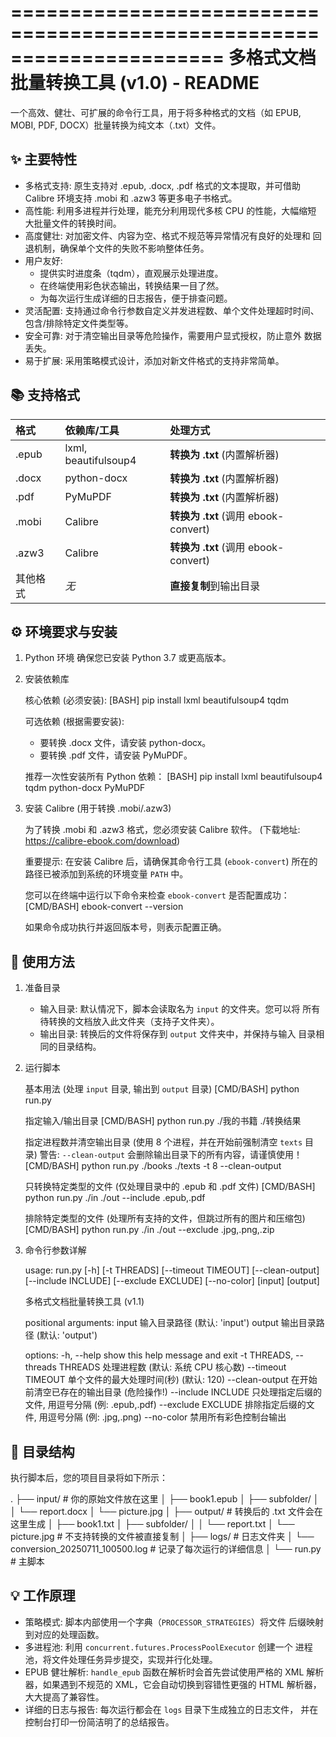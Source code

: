 ======================================================================
多格式文档批量转换工具 (v1.0) - README
======================================================================

一个高效、健壮、可扩展的命令行工具，用于将多种格式的文档（如 EPUB, MOBI,
PDF, DOCX）批量转换为纯文本（.txt）文件。

## ✨ 主要特性

- 多格式支持: 原生支持对 .epub, .docx, .pdf 格式的文本提取，并可借助
  Calibre 环境支持 .mobi 和 .azw3 等更多电子书格式。
- 高性能: 利用多进程并行处理，能充分利用现代多核 CPU 的性能，大幅缩短
  大批量文件的转换时间。
- 高度健壮: 对加密文件、内容为空、格式不规范等异常情况有良好的处理和
  回退机制，确保单个文件的失败不影响整体任务。
- 用户友好:
  - 提供实时进度条（tqdm），直观展示处理进度。
  - 在终端使用彩色状态输出，转换结果一目了然。
  - 为每次运行生成详细的日志报告，便于排查问题。
- 灵活配置: 支持通过命令行参数自定义并发进程数、单个文件处理超时时间、
  包含/排除特定文件类型等。
- 安全可靠: 对于清空输出目录等危险操作，需要用户显式授权，防止意外
  数据丢失。
- 易于扩展: 采用策略模式设计，添加对新文件格式的支持非常简单。

## 📚 支持格式

| 格式     | 依赖库/工具          | 处理方式                             |
| :------- | :------------------- | :----------------------------------- |
| .epub    | lxml, beautifulsoup4 | **转换为 .txt** (内置解析器)         |
| .docx    | python-docx          | **转换为 .txt** (内置解析器)         |
| .pdf     | PyMuPDF              | **转换为 .txt** (内置解析器)         |
| .mobi    | Calibre              | **转换为 .txt** (调用 ebook-convert) |
| .azw3    | Calibre              | **转换为 .txt** (调用 ebook-convert) |
| 其他格式 | _无_                 | **直接复制**到输出目录               |

## ⚙️ 环境要求与安装

1. Python 环境
   确保您已安装 Python 3.7 或更高版本。

2. 安装依赖库

   核心依赖 (必须安装):
   [BASH]
   pip install lxml beautifulsoup4 tqdm

   可选依赖 (根据需要安装):

   - 要转换 .docx 文件，请安装 python-docx。
   - 要转换 .pdf 文件，请安装 PyMuPDF。

   推荐一次性安装所有 Python 依赖：
   [BASH]
   pip install lxml beautifulsoup4 tqdm python-docx PyMuPDF

3. 安装 Calibre (用于转换 .mobi/.azw3)

   为了转换 .mobi 和 .azw3 格式，您必须安装 Calibre 软件。
   (下载地址: https://calibre-ebook.com/download)

   重要提示: 在安装 Calibre 后，请确保其命令行工具 (`ebook-convert`)
   所在的路径已被添加到系统的环境变量 `PATH` 中。

   您可以在终端中运行以下命令来检查 `ebook-convert` 是否配置成功：
   [CMD/BASH]
   ebook-convert --version

   如果命令成功执行并返回版本号，则表示配置正确。

## 🚀 使用方法

1. 准备目录

   - 输入目录: 默认情况下，脚本会读取名为 `input` 的文件夹。您可以将
     所有待转换的文档放入此文件夹（支持子文件夹）。
   - 输出目录: 转换后的文件将保存到 `output` 文件夹中，并保持与输入
     目录相同的目录结构。

2. 运行脚本

   基本用法
   (处理 `input` 目录, 输出到 `output` 目录)
   [CMD/BASH]
   python run.py

   指定输入/输出目录
   [CMD/BASH]
   python run.py ./我的书籍 ./转换结果

   指定进程数并清空输出目录
   (使用 8 个进程，并在开始前强制清空 `texts` 目录)
   警告: `--clean-output` 会删除输出目录下的所有内容，请谨慎使用！
   [CMD/BASH]
   python run.py ./books ./texts -t 8 --clean-output

   只转换特定类型的文件
   (仅处理目录中的 .epub 和 .pdf 文件)
   [CMD/BASH]
   python run.py ./in ./out --include .epub,.pdf

   排除特定类型的文件
   (处理所有支持的文件，但跳过所有的图片和压缩包)
   [CMD/BASH]
   python run.py ./in ./out --exclude .jpg,.png,.zip

3. 命令行参数详解

   usage: run.py [-h] [-t THREADS] [--timeout TIMEOUT] [--clean-output]
   [--include INCLUDE] [--exclude EXCLUDE] [--no-color]
   [input] [output]

   多格式文档批量转换工具 (v1.1)

   positional arguments:
   input 输入目录路径 (默认: 'input')
   output 输出目录路径 (默认: 'output')

   options:
   -h, --help show this help message and exit
   -t THREADS, --threads THREADS
   处理进程数 (默认: 系统 CPU 核心数)
   --timeout TIMEOUT 单个文件的最大处理时间(秒) (默认: 120)
   --clean-output 在开始前清空已存在的输出目录 (危险操作!)
   --include INCLUDE 只处理指定后缀的文件, 用逗号分隔 (例: .epub,.pdf)
   --exclude EXCLUDE 排除指定后缀的文件, 用逗号分隔 (例: .jpg,.png)
   --no-color 禁用所有彩色控制台输出

## 📁 目录结构

执行脚本后，您的项目目录将如下所示：

.
├── input/ # 你的原始文件放在这里
│ ├── book1.epub
│ ├── subfolder/
│ │ └── report.docx
│ └── picture.jpg
│
├── output/ # 转换后的 .txt 文件会在这里生成
│ ├── book1.txt
│ ├── subfolder/
│ │ └── report.txt
│ └── picture.jpg # 不支持转换的文件被直接复制
│
├── logs/ # 日志文件夹
│ └── conversion_20250711_100500.log # 记录了每次运行的详细信息
│
└── run.py # 主脚本

## 💡 工作原理

- 策略模式: 脚本内部使用一个字典（`PROCESSOR_STRATEGIES`）将文件
  后缀映射到对应的处理函数。
- 多进程池: 利用 `concurrent.futures.ProcessPoolExecutor` 创建一个
  进程池，将文件处理任务异步提交，实现并行化处理。
- EPUB 健壮解析: `handle_epub` 函数在解析时会首先尝试使用严格的
  XML 解析器，如果遇到不规范的 XML，它会自动切换到容错性更强的
  HTML 解析器，大大提高了兼容性。
- 详细的日志与报告: 每次运行都会在 `logs` 目录下生成独立的日志文件，
  并在控制台打印一份简洁明了的总结报告。
